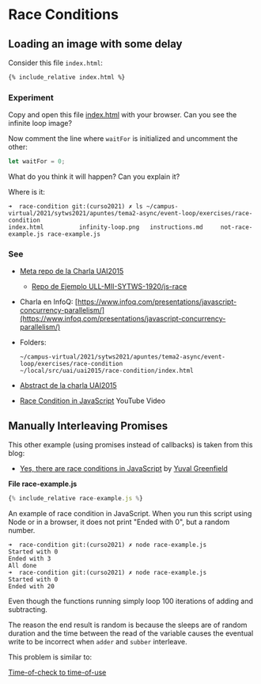 # Race Conditions

## Loading an image with some delay

Consider this file `index.html`: 

```html
{% include_relative index.html %}
```

### Experiment

Copy and open this file [index.html](index.html) with your browser.
Can you see the infinite loop image?

Now  comment the line where `waitFor` is initialized and uncomment the other:

```js
let waitFor = 0;
```

What do you think it will happen? Can you explain it?

Where is it:

```
➜  race-condition git:(curso2021) ✗ ls ~/campus-virtual/2021/sytws2021/apuntes/tema2-async/event-loop/exercises/race-condition
index.html          infinity-loop.png   instructions.md     not-race-example.js race-example.js
```

### See 

* [Meta repo de la Charla UAI2015](https://github.com/ULL-MII-SYTWS-1920/uai2015)
  * [Repo de Ejemplo ULL-MII-SYTWS-1920/js-race](https://github.com/ULL-MII-SYTWS-1920/js-race)
* Charla en InfoQ: [https://www.infoq.com/presentations/javascript-concurrency-parallelism/](https://www.infoq.com/presentations/javascript-concurrency-parallelism/)
* Folders:

  ```
  ~/campus-virtual/2021/sytws2021/apuntes/tema2-async/event-loop/exercises/race-condition
  ~/local/src/uai/uai2015/race-condition/index.html
  ```
* [Abstract de la charla UAI2015](https://crguezl.github.io/_book/uai2015/)
* [Race Condition in JavaScript](https://youtu.be/wNwBzgDm0BI) YouTube Video

## Manually Interleaving Promises

This other example (using promises instead of callbacks) is taken from this blog:

* [Yes, there are race conditions in JavaScript](https://medium.com/@ubershmekel/yes-there-are-race-conditions-in-javascript-ba044571a914) by [Yuval Greenfield](https://medium.com/@ubershmekel)

**File race-example.js**

```js
{% include_relative race-example.js %}
```

An example of race condition in JavaScript.
When you run this script using Node or in a browser, it
does not print "Ended with 0", but a random number.

```
➜  race-condition git:(curso2021) ✗ node race-example.js 
Started with 0
Ended with 3
All done
➜  race-condition git:(curso2021) ✗ node race-example.js
Started with 0
Ended with 20
```

Even though the functions running
simply loop 100 iterations of adding and subtracting.

The reason the end result is random is because the
sleeps are of random duration and the time between the read
of the variable causes the eventual write to be incorrect
when `adder` and `subber` interleave.

This problem is similar to:

[Time-of-check to time-of-use](https://en.wikipedia.org/wiki/Time-of-check_to_time-of-use)

